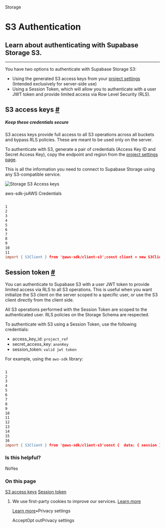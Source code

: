 Storage

# S3 Authentication

## Learn about authenticating with Supabase Storage S3.

* * *

You have two options to authenticate with Supabase Storage S3:

- Using the generated S3 access keys from your [project settings](https://supabase.com/dashboard/project/_/settings/storage) (Intended exclusively for server-side use)
- Using a Session Token, which will allow you to authenticate with a user JWT token and provide limited access via Row Level Security (RLS).

## S3 access keys [\#](https://supabase.com/docs/guides/storage/s3/authentication\#s3-access-keys)

##### Keep these credentials secure

S3 access keys provide full access to all S3 operations across all buckets and bypass RLS policies. These are meant to be used only on the server.

To authenticate with S3, generate a pair of credentials (Access Key ID and Secret Access Key), copy the endpoint and region from the [project settings page](https://supabase.com/dashboard/project/_/settings/storage).

This is all the information you need to connect to Supabase Storage using any S3-compatible service.

![Storage S3 Access keys](https://supabase.com/docs/img/storage/s3-credentials.png)

aws-sdk-jsAWS Credentials

```flex

1
2
3
4
5
6
7
8
9
10
11
import { S3Client } from '@aws-sdk/client-s3';const client = new S3Client({  forcePathStyle: true,  region: 'project_region',  endpoint: 'https://project_ref.supabase.co/storage/v1/s3',  credentials: {    accessKeyId: 'your_access_key_id',    secretAccessKey: 'your_secret_access_key',  }})
```

## Session token [\#](https://supabase.com/docs/guides/storage/s3/authentication\#session-token)

You can authenticate to Supabase S3 with a user JWT token to provide limited access via RLS to all S3 operations. This is useful when you want initialize the S3 client on the server scoped to a specific user, or use the S3 client directly from the client side.

All S3 operations performed with the Session Token are scoped to the authenticated user. RLS policies on the Storage Schema are respected.

To authenticate with S3 using a Session Token, use the following credentials:

- access\_key\_id: `project_ref`
- secret\_access\_key: `anonKey`
- session\_token: `valid jwt token`

For example, using the `aws-sdk` library:

```flex

1
2
3
4
5
6
7
8
9
10
11
12
13
14
15
16
import { S3Client } from '@aws-sdk/client-s3'const {  data: { session },} = await supabase.auth.getSession()const client = new S3Client({  forcePathStyle: true,  region: 'project_region',  endpoint: 'https://project_ref.supabase.co/storage/v1/s3',  credentials: {    accessKeyId: 'project_ref',    secretAccessKey: 'anonKey',    sessionToken: session.access_token,  },})
```

### Is this helpful?

NoYes

### On this page

[S3 access keys](https://supabase.com/docs/guides/storage/s3/authentication#s3-access-keys) [Session token](https://supabase.com/docs/guides/storage/s3/authentication#session-token)

1. We use first-party cookies to improve our services. [Learn more](https://supabase.com/privacy#8-cookies-and-similar-technologies-used-on-our-european-services)



   [Learn more](https://supabase.com/privacy#8-cookies-and-similar-technologies-used-on-our-european-services)•Privacy settings





   AcceptOpt outPrivacy settings